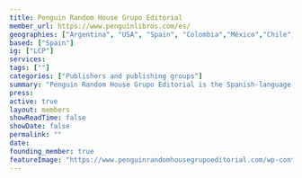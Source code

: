```yaml
---
title: Penguin Random House Grupo Editorial
member_url: https://www.penguinlibros.com/es/
geographies: ["Argentina", "USA", "Spain", "Colombia","México","Chile","Perù","Uruguay",]
based: ["Spain"]
ig: ["LCP"] 
services: 
tags: [""]
categories: ["Publishers and publishing groups"]
summary: "Penguin Random House Grupo Editorial is the Spanish-language division of the international publishing company Penguin Random House. The publishing group specialises in the publication and distribution of books, to offer readers and authors the best experience in the field of literature, with the dual aim of promoting literary creativity and fostering the value of reading in society."
press:
active: true
layout: members
showReadTime: false
showDate: false
permalink: ""
date: 
founding_member: true
featureImage: "https://www.penguinrandomhousegrupoeditorial.com/wp-content/themes/prh/dist/images/common/logo-penguinrandomhousegrupoeditorial.svg"
---
```

